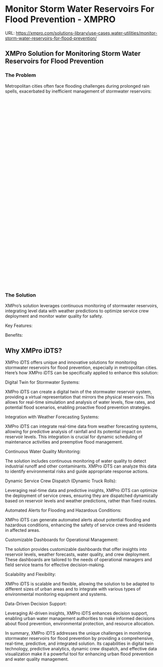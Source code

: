 # Monitor Storm Water Reservoirs For Flood Prevention - XMPRO

URL: https://xmpro.com/solutions-library/use-cases,water-utilities/monitor-storm-water-reservoirs-for-flood-prevention/

## XMPro Solution for Monitoring Storm Water Reservoirs for Flood Prevention

### The Problem

Metropolitan cities often face flooding challenges during prolonged rain spells, exacerbated by inefficient management of stormwater reservoirs:

![Image](data:image/svg+xml,%3Csvg%20viewBox%3D%220%200%201020%20680%22%20xmlns%3D%22http%3A%2F%2Fwww.w3.org%2F2000%2Fsvg%22%3E%3C%2Fsvg%3E)



![Image](data:image/svg+xml,%3Csvg%20viewBox%3D%220%200%201920%20992%22%20xmlns%3D%22http%3A%2F%2Fwww.w3.org%2F2000%2Fsvg%22%3E%3C%2Fsvg%3E)

### The Solution

XMPro’s solution leverages continuous monitoring of stormwater reservoirs, integrating level data with weather predictions to optimize service crew deployment and monitor water quality for safety.

Key Features:

Benefits:

## Why XMPro iDTS?



XMPro iDTS offers unique and innovative solutions for monitoring stormwater reservoirs for flood prevention, especially in metropolitan cities. Here’s how XMPro iDTS can be specifically applied to enhance this solution:

Digital Twin for Stormwater Systems:

XMPro iDTS can create a digital twin of the stormwater reservoir system, providing a virtual representation that mirrors the physical reservoirs. This allows for real-time simulation and analysis of water levels, flow rates, and potential flood scenarios, enabling proactive flood prevention strategies.

Integration with Weather Forecasting Systems:

XMPro iDTS can integrate real-time data from weather forecasting systems, allowing for predictive analysis of rainfall and its potential impact on reservoir levels. This integration is crucial for dynamic scheduling of maintenance activities and preemptive flood management.

Continuous Water Quality Monitoring:

The solution includes continuous monitoring of water quality to detect industrial runoff and other contaminants. XMPro iDTS can analyze this data to identify environmental risks and guide appropriate response actions.

Dynamic Service Crew Dispatch (Dynamic Truck Rolls):

Leveraging real-time data and predictive insights, XMPro iDTS can optimize the deployment of service crews, ensuring they are dispatched dynamically based on reservoir levels and weather predictions, rather than fixed routes.

Automated Alerts for Flooding and Hazardous Conditions:

XMPro iDTS can generate automated alerts about potential flooding and hazardous conditions, enhancing the safety of service crews and residents in affected areas.

Customizable Dashboards for Operational Management:

The solution provides customizable dashboards that offer insights into reservoir levels, weather forecasts, water quality, and crew deployment. These dashboards are tailored to the needs of operational managers and field service teams for effective decision-making.

Scalability and Flexibility:

XMPro iDTS is scalable and flexible, allowing the solution to be adapted to different sizes of urban areas and to integrate with various types of environmental monitoring equipment and systems.

Data-Driven Decision Support:

Leveraging AI-driven insights, XMPro iDTS enhances decision support, enabling urban water management authorities to make informed decisions about flood prevention, environmental protection, and resource allocation.

In summary, XMPro iDTS addresses the unique challenges in monitoring stormwater reservoirs for flood prevention by providing a comprehensive, real-time, predictive, and integrated solution. Its capabilities in digital twin technology, predictive analytics, dynamic crew dispatch, and effective data visualization make it a powerful tool for enhancing urban flood prevention and water quality management.

